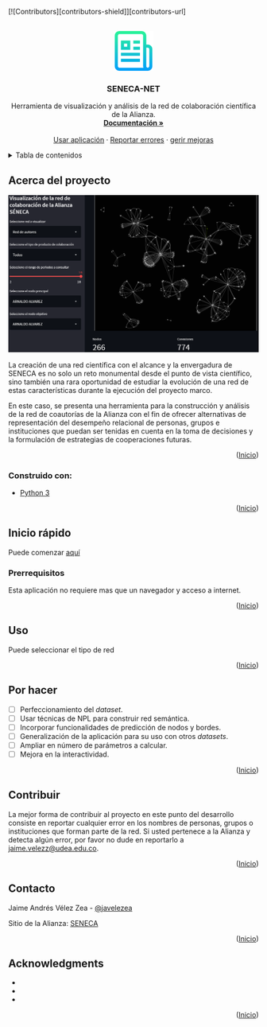 <div id="top"></div>

<!-- PROJECT SHIELDS -->

<!--
*** I'm using markdown "reference style" links for readability.
*** Reference links are enclosed in brackets [ ] instead of parentheses ( ).
*** See the bottom of this document for the declaration of the reference variables
*** for contributors-url, forks-url, etc. This is an optional, concise syntax you may use.
*** https://www.markdownguide.org/basic-syntax/#reference-style-links
-->

[![Contributors][contributors-shield]][contributors-url]

<!-- PROJECT LOGO -->

<br />
<div align="center">
  <a href="https://github.com/Avel1956/SENECA-NET">
    <img src="images/logo.png" alt="Logo" width="80" height="80">
  </a>

<h3 align="center">SENECA-NET</h3>

<p align="center">
    Herramienta de visualización y análisis de la red de colaboración científica de la Alianza.  
    <br />
    <a href="https://github.com/Avel1956/SENECA-NET"><strong>Documentación »</strong></a>
    <br />
    <br />
    <a href="https://github.com/github_Avel1956ame">Usar aplicación</a>
    ·
    <a href="https://github.com/github_usernamAvel1956ues">Reportar errores</a>
    ·
    <a href="https://github.com/github_username/repo_Avel1956">gerir mejoras</a>
  </p>
</div>

<!-- TABLE OF CONTENTS -->

<p align="left">
<details>
  <summary>Tabla de contenidos</summary>
  <ol>
    <li>
      <a href="# Acerca del proyecto">Acerca del proyecto</a>
      <ul>
        <li><a href="# Construido con:">Construido con</a></li>
      </ul>
    </li>
</li>
<li><a href="# Inicio rápido">Inicio rápido</a></li>
<li><a href="#uso">Uso</a></li>
<li><a href="#Por hacer">Por hacer</a></li>
<li><a href="#Contribuir">Contribuir</a></li>
<li><a href="#Licencia">Licencia</a></li>
<li><a href="#Contacto">Contacto</a></li>
<li><a href="#Agradecimientos">Agradecimientos</a></li>
</p>

</ol>
</details>

<!-- ABOUT THE PROJECT -->

## Acerca del proyecto

![](images/2022-07-12-16-35-41-image.png)

La creación de una red científica con el alcance y la envergadura de SENECA es no solo un reto monumental desde el punto de vista científico, sino también una rara oportunidad de estudiar la evolución de una red de estas características durante la ejecución del proyecto marco.

En este caso, se presenta una herramienta para la construcción y análisis de la red de coautorías de la Alianza con el fin de ofrecer alternativas de representación del desempeño relacional de personas, grupos e instituciones  que puedan ser tenidas en cuenta en la toma de decisiones y la formulación de estrategias de cooperaciones futuras.  

<p align="right">(<a href="#top">Inicio</a>)</p>

### Construido con:

* [Python 3](python.org)

<p align="right">(<a href="#top">Inicio</a>)</p>

<!-- GETTING STARTED -->

## Inicio rápido

Puede comenzar [aquí](https://avel1956-seneca-net-home-6v56a3.streamlitapp.com/) 

### Prerrequisitos

Esta aplicación no requiere mas que un navegador y acceso a internet.

<p align="right">(<a href="#top">Inicio</a>)</p>

<!-- USAGE EXAMPLES -->

## Uso

Puede seleccionar el tipo de red 

<p align="right">(<a href="#top">Inicio</a>)</p>

<!-- ROADMAP -->

## Por hacer

- [ ] Perfeccionamiento del *dataset*.
- [ ] Usar técnicas de NPL para construir red semántica.
- [ ] Incorporar funcionalidades de predicción de nodos y bordes.  
- [ ] Generalización de la aplicación para su uso con otros *datasets*. 
- [ ] Ampliar en número de parámetros a calcular. 
- [ ] Mejora en la interactividad.  

<p align="right">(<a href="#top">Inicio</a>)</p>

<!-- CONTRIBUTING -->

## Contribuir

La mejor forma de contribuir al proyecto en este punto del desarrollo consiste en reportar cualquier error en los nombres de personas, grupos o instituciones que forman parte de la red. Si usted pertenece a la Alianza y detecta algún error, por favor no dude en reportarlo a [jaime.velezz@udea.edu.co]([jaime.velezz@udea.edu.co](mailto:jaime.velezz@udea.edu.co)).

<p align="right">(<a href="#top">Inicio</a>)</p>

<!-- CONTACT -->

## Contacto

Jaime Andrés Vélez Zea   - [@javelezea](https://twitter.com/javelezea)

Sitio de la Alianza: [SENECA](https://www.udea.edu.co/wps/portal/udea/web/inicio/investigacion/seneca)

<p align="right">(<a href="#top">Inicio</a>)</p>

<!-- ACKNOWLEDGMENTS -->

## Acknowledgments

* []()
* []()
* []()

<p align="right">(<a href="#top">Inicio</a>)</p>

<!-- MARKDOWN LINKS & IMAGES -->

<!-- https://www.markdownguide.org/basic-syntax/#reference-style-links -->